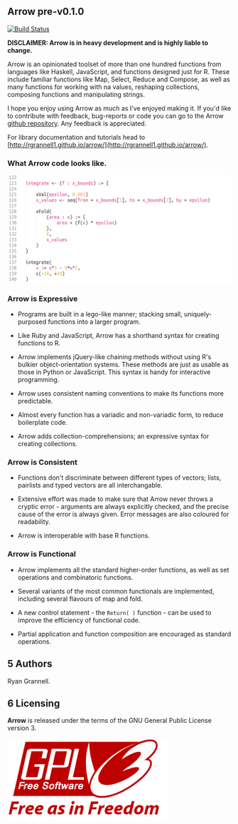 Arrow pre-v0.1.0
-----------------------------------

[![Build Status](https://travis-ci.org/rgrannell1/arrow.png)](https://travis-ci.org/rgrannell1/arrow)

**DISCLAIMER: Arrow is in heavy development and is highly liable to change.**

Arrow is an opinionated toolset of more than one hundred functions from languages
like Haskell, JavaScript, and functions designed just for R. These
include familiar functions like Map, Select, Reduce and Compose, as
well as many functions for working with na values, reshaping collections,
composing functions and manipulating strings.

I hope you enjoy using Arrow as much as I've enjoyed making it.
If you'd like to contribute with feedback, bug-reports or code
you can go to the Arrow [github repository](https://github.com/rgrannell1/arrow).
Any feedback is appreciated.

For library documentation and tutorials head to
[http://rgrannell1.github.io/arrow/](http://rgrannell1.github.io/arrow/).


### What Arrow code looks like.

<img src="example-code.png"> </img>

### Arrow is Expressive

* Programs are built in a lego-like manner; stacking small,
uniquely-purposed functions into a larger program.

* Like Ruby and JavaScript, Arrow has a shorthand syntax
for creating functions to R.

* Arrow implements jQuery-like chaining methods without using R's bulkier
object-orientation systems. These methods are just as usable as those in
Python or JavaScript. This syntax is handy for interactive programming.

* Arrow uses consistent naming conventions to make its functions more predictable.

* Almost every function has a variadic and non-variadic form, to
reduce boilerplate code.

* Arrow adds collection-comprehensions; an expressive syntax
for creating collections.

### Arrow is Consistent

* Functions don't discriminate between different types of vectors; lists, pairlists
and typed vectors are all interchangable.

* Extensive effort was made to make sure that Arrow never throws
a cryptic error - arguments are always explicitly checked, and the precise
cause of the error is always given. Error messages are also coloured for readability.

* Arrow is interoperable with base R functions.

### Arrow is Functional

* Arrow implements all the standard higher-order functions,
as well as set operations and combinatoric functions.

* Several variants of the most common functionals are implemented,
including several flavours of map and fold.

* A new control statement - the ```Return( )``` function - can
be used to improve the efficiency of functional code.

* Partial application and function composition are encouraged
as standard operations.

## 5 Authors

Ryan Grannell.

## 6 Licensing

**Arrow** is released under the terms of the GNU General Public License version 3.

<img src="gpl3.png" height = "180"> </img>

